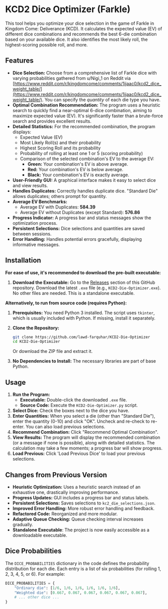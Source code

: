 # KCD2 Dice Optimizer (Farkle)

This tool helps you optimize your dice selection in the game of Farkle in Kingdom Come: Deliverance (KCD). It calculates the expected value (EV) of different dice combinations and recommends the best 6-die combination based on your available dice. It also identifies the most likely roll, the highest-scoring possible roll, and more.

## Features

*   **Dice Selection:** Choose from a comprehensive list of Farkle dice with varying probabilities gathered from u/Nigi_1 on Reddit via [https://www.reddit.com/r/kingdomcome/comments/1ijaac0/kcd2_dice_weight_table/](https://www.reddit.com/r/kingdomcome/comments/1ijaac0/kcd2_dice_weight_table/). You can specify the *quantity* of each die type you have.
*   **Optimal Combination Recommendation:** The program uses a heuristic search to quickly find a near-optimal 6-dice combination, aiming to maximize expected value (EV). It's significantly faster than a brute-force search and provides excellent results.
*   **Detailed Statistics:** For the recommended combination, the program displays:
    *   Expected Value (EV)
    *   Most Likely Roll(s) and their probability
    *   Highest Scoring Roll and its probability
    *   Probability of rolling at least one 1 or 5 (scoring probability)
    *   Comparison of the selected combination's EV to the average EV:
        *   **Green:** Your combination's EV is above average.
        *   **Red:** Your combination's EV is below average.
        *   **Black:** Your combination's EV is exactly average.
*   **User-Friendly GUI:** A graphical interface makes it easy to select dice and view results.
*   **Handles Duplicates:** Correctly handles duplicate dice. "Standard Die" allows duplicates; others prompt for quantity.
*   **Average EV Benchmarks:**
    *   Average EV with Duplicates: **584.39**
    *   Average EV without Duplicates (except Standard): **576.86**
*   **Progress Indicator:** A progress bar and status messages show the optimization process.
*   **Persistent Selections:** Dice selections and quantities are saved between sessions.
*   **Error Handling:** Handles potential errors gracefully, displaying informative messages.

## Installation

**For ease of use, it's recommended to download the pre-built executable:**

1.  **Download the Executable:** Go to the [Releases](https://github.com/lawd-farquhar/KCD2-Die-Optimizer/releases) section of this GitHub repository.  Download the latest `.exe` file (e.g., `KCD2-Die-Optimizer.exe`).  No other files are needed.  This is a standalone executable.

**Alternatively, to run from source code (requires Python):**

1.  **Prerequisites:** You need Python 3 installed. The script uses `tkinter`, which is usually included with Python.  If missing, install it separately.
2.  **Clone the Repository:**

    ```bash
    git clone https://github.com/lawd-farquhar/KCD2-Die-Optimizer
    cd KCD2-Die-Optimizer
    ```

    Or download the ZIP file and extract it.

3.  **No Dependencies to Install:** The necessary libraries are part of base Python.

## Usage

1.  **Run the Program:**
    *   **Executable:** Double-click the downloaded `.exe` file.
    *   **Source Code:** Execute the `KCD2-Die-Optimizer.py` script.
2.  **Select Dice:** Check the boxes next to the dice you have.
3.  **Enter Quantities:** When you select a die (other than "Standard Die"), enter the quantity (0-10) and click "OK".  Uncheck and re-check to re-enter.  You can also load previous selections.
4.  **Recommend Combination:** Click "Recommend Optimal Combination".
5.  **View Results:** The program will display the recommended combination (or a message if none is possible), along with detailed statistics. The calculation may take a few moments; a progress bar will show progress.
6.  **Load Previous:** Click 'Load Previous Dice' to load your previous selections.

## Changes from Previous Version

*   **Heuristic Optimization:** Uses a heuristic search instead of an exhaustive one, drastically improving performance.
*   **Progress Updates:** GUI includes a progress bar and status labels.
*   **Persistent Selections:** Saves selections to `kc2_die_selections.json`.
*   **Improved Error Handling:** More robust error handling and feedback.
*   **Refactored Code:** Reorganized and more modular.
*   **Adaptive Queue Checking:** Queue checking interval increases gradually.
*   **Standalone Executable**: The project is now easily accessible as a downloadable executable.

## Dice Probabilities

The `DICE_PROBABILITIES` dictionary in the code defines the probability distribution for each die.  Each entry is a list of six probabilities (for rolling 1, 2, 3, 4, 5, or 6). For example:

```python
DICE_PROBABILITIES = {
    "Ordinary die": [1/6, 1/6, 1/6, 1/6, 1/6, 1/6],
    "Weighted die": [0.667, 0.067, 0.067, 0.067, 0.067, 0.067],
    # ... other dice ...
}


